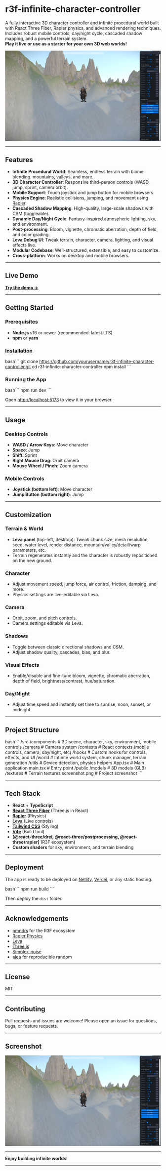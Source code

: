 # r3f-infinite-character-controller

A fully interactive 3D character controller and infinite procedural world built with React Three Fiber, Rapier physics, and advanced rendering techniques.  
Includes robust mobile controls, day/night cycle, cascaded shadow mapping, and a powerful terrain system.  
**Play it live or use as a starter for your own 3D web worlds!**

![screenshot](./screenshot.png)

---

## Features

- **Infinite Procedural World**: Seamless, endless terrain with biome blending, mountains, valleys, and more.
- **3D Character Controller**: Responsive third-person controls (WASD, jump, sprint, camera orbit).
- **Mobile Support**: Touch joystick and jump button for mobile browsers.
- **Physics Engine**: Realistic collisions, jumping, and movement using [Rapier](https://rapier.rs/).
- **Cascaded Shadow Mapping**: High-quality, large-scale shadows with CSM (toggleable).
- **Dynamic Day/Night Cycle**: Fantasy-inspired atmospheric lighting, sky, and environment.
- **Post-processing**: Bloom, vignette, chromatic aberration, depth of field, and color grading.
- **Leva Debug UI**: Tweak terrain, character, camera, lighting, and visual effects live.
- **Modular Codebase**: Well-structured, extensible, and easy to customize.
- **Cross-platform**: Works on desktop and mobile browsers.

---

## Live Demo

[**Try the demo →**](https://react-three-fiber-character-control.vercel.app/)

---

## Getting Started

### Prerequisites

- **Node.js** v16 or newer (recommended: latest LTS)
- **npm** or **yarn**

### Installation

bash´´´
git clone https://github.com/yourusername/r3f-infinite-character-controller.git
cd r3f-infinite-character-controller
npm install
´´´

### Running the App

bash´´´
npm run dev
´´´

Open [http://localhost:5173](http://localhost:5173) to view it in your browser.

---

## Usage

### Desktop Controls

- **WASD / Arrow Keys**: Move character
- **Space**: Jump
- **Shift**: Sprint
- **Right Mouse Drag**: Orbit camera
- **Mouse Wheel / Pinch**: Zoom camera

### Mobile Controls

- **Joystick (bottom left)**: Move character
- **Jump Button (bottom right)**: Jump

---

## Customization

### Terrain & World

- **Leva panel** (top-left, desktop): Tweak chunk size, mesh resolution, seed, water level, render distance, mountain/valley/detail/warp parameters, etc.
- Terrain regenerates instantly and the character is robustly repositioned on the new ground.

### Character

- Adjust movement speed, jump force, air control, friction, damping, and more.
- Physics settings are live-editable via Leva.

### Camera

- Orbit, zoom, and pitch controls.
- Camera settings editable via Leva.

### Shadows

- Toggle between classic directional shadows and CSM.
- Adjust shadow quality, cascades, bias, and blur.

### Visual Effects

- Enable/disable and fine-tune bloom, vignette, chromatic aberration, depth of field, brightness/contrast, hue/saturation.

### Day/Night

- Adjust time speed and instantly set time to sunrise, noon, sunset, or midnight.

---

## Project Structure

bash´´´
/src
  /components         # 3D scene, character, sky, environment, mobile controls
  /camera             # Camera system
  /contexts           # React contexts (mobile controls, camera, day/night, etc)
  /hooks              # Custom hooks for controls, effects, and UI
  /world              # Infinite world system, chunk manager, terrain generation
  /utils              # Device detection, physics helpers
  App.tsx             # Main application
  main.tsx            # Entry point
/public
  /models             # 3D models (GLB)
  /textures           # Terrain textures
  screenshot.png      # Project screenshot
´´´

---

## Tech Stack

- **React** + **TypeScript**
- **[React Three Fiber](https://github.com/pmndrs/react-three-fiber)** (Three.js in React)
- **[Rapier](https://rapier.rs/)** (Physics)
- **[Leva](https://github.com/pmndrs/leva)** (Live controls)
- **[Tailwind CSS](https://tailwindcss.com/)** (Styling)
- **[Vite](https://vitejs.dev/)** (Build tool)
- **[@react-three/drei, @react-three/postprocessing, @react-three/rapier]** (R3F ecosystem)
- **Custom shaders** for sky, environment, and terrain blending

---

## Deployment

The app is ready to be deployed on [Netlify](https://www.netlify.com/), [Vercel](https://vercel.com/), or any static hosting.

bash´´´
npm run build
´´´

Then deploy the `dist` folder.

---

## Acknowledgements

- [pmndrs](https://github.com/pmndrs) for the R3F ecosystem
- [Rapier Physics](https://rapier.rs/)
- [Leva](https://leva.pmnd.rs/)
- [Three.js](https://threejs.org/)
- [Simplex-noise](https://github.com/jwagner/simplex-noise.js)
- [alea](https://github.com/coverslide/node-alea) for reproducible random

---

## License

MIT

---

## Contributing

Pull requests and issues are welcome! Please open an issue for questions, bugs, or feature requests.

---

## Screenshot

![screenshot](./screenshot.png)

---

**Enjoy building infinite worlds!**

---